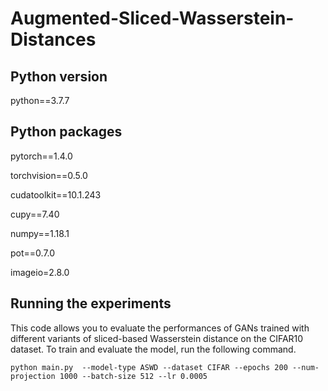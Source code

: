 # Augmented-Sliced-Wasserstein-Distances

## Python version

python==3.7.7

## Python packages
pytorch==1.4.0 

torchvision==0.5.0

cudatoolkit==10.1.243

cupy==7.40

numpy==1.18.1

pot==0.7.0

imageio=2.8.0

## Running the experiments
This code allows you to evaluate the performances of GANs trained with different variants of sliced-based Wasserstein distance on the CIFAR10 dataset. To train and evaluate the model, run the following command.

```
python main.py  --model-type ASWD --dataset CIFAR --epochs 200 --num-projection 1000 --batch-size 512 --lr 0.0005
```
